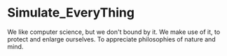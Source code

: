# Simulate_EveryThing
We like computer science, but we don't bound by it. We make use of it, to protect and enlarge ourselves. To appreciate philosophies of nature and mind.
